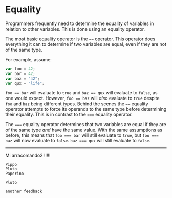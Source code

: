 Equality
========

Programmers frequently need to determine the equality of variables in
relation to other variables. This is done using an equality operator.

The most basic equality operator is the `==` operator. This operator
does everything it can to determine if two variables are equal, even if
they are not of the same type.

For example, assume:

``` javascript
var foo = 42;
var bar = 42;
var baz = "42";
var qux = "life";
```

`foo == bar` will evaluate to `true` and `baz == qux` will evaluate to
`false`, as one would expect. However, `foo == baz` will *also* evaluate
to `true` despite `foo` and `baz` being different types. Behind the
scenes the `==` equality operator attempts to force its operands to the
same type before determining their equality. This is in contrast to the
`===` equality operator.

The `===` equality operator determines that two variables are equal if
they are of the same type *and* have the same value. With the same
assumptions as before, this means that `foo === bar` will still evaluate
to `true`, but `foo === baz` will now evaluate to `false`. `baz === qux`
will still evaluate to `false`.

------------------------------------------------------------------------

Mi arracomando2 !!!!!

``` quiz
Pippo
Pluto
Paperino
```

``` quiz
Pluto
```

``` quiz
another feedback
```
